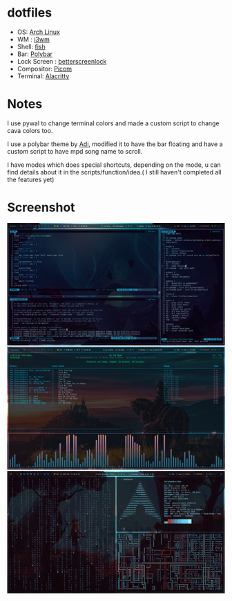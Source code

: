 # dotfiles
+ OS: [Arch Linux](https://www.archlinux.org/)
+ WM : [i3wm](https://i3wm.org/)
+ Shell: [fish](https://fishshell.com/)
+ Bar: [Polybar](https://github.com/jaagr/polybar)
+ Lock Screen : [betterscreenlock](https://github.com/pavanjadhaw/betterlockscreen)
+ Compositor: [Picom](https://github.com/yshui/picom)
+ Terminal: [Alacritty](https://github.com/alacritty/alacritty)

# Notes
I use pywal to change terminal colors and made a custom script to change cava colors too.

I use a polybar theme by [Adi](https://github.com/adi1090x/polybar-themes), modified it to have the bar floating and have a custom script to have mpd song name to scroll.

I have modes which does special shortcuts, depending on the mode, u can find details about it in the scripts/function/idea.( I still haven't completed all the features yet)

# Screenshot
![1](./screenshot5.png)
![2](./screenshot3.png)
![3](./screenshot4.png)
